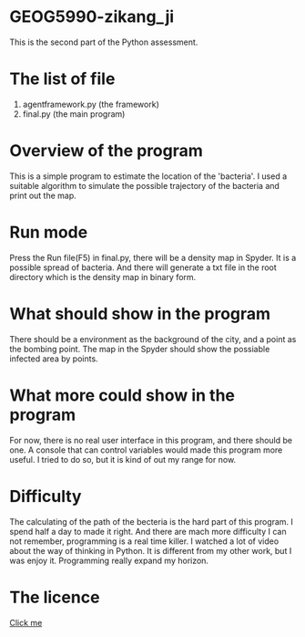 # GEOG5990-zikang_ji
This is the second part of the Python assessment.

# The list of file

1. agentframework.py        (the framework)
2. final.py                 (the main program) 

# Overview of the program

This is a simple program to estimate the location of the 'bacteria'. I used a suitable algorithm to simulate the possible trajectory of the bacteria and print out the map.

# Run mode

Press the Run file(F5) in final.py, there will be a density map in Spyder. It is a possible spread of bacteria. And there will generate a txt file in the root directory which is the density map in binary form.

# What should show in the program

There should be a environment as the background of the city, and a point as the bombing point. The map in the Spyder should show the possiable infected area by points.

# What more could show in the program

For now, there is no real user interface in this program, and there should be one. A console that can control variables would made this program more useful. I tried to do so, but it is kind of out my range for now.

# Difficulty

The calculating of the path of the becteria is the hard part of this program. I spend half a day to made it right. And there are mach more difficulty I can not remember, programming is a real time killer. I watched a lot of video about the way of thinking in Python. It is different from my other work, but I was enjoy it. Programming really expand my horizon.


# The licence

[Click me](https://github.com/jzkkaka/GEOG5990M_work_2/blob/master/LICENSE)

